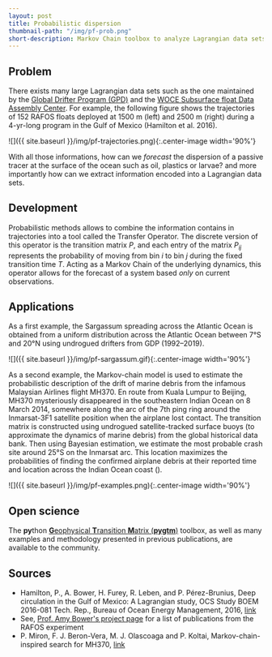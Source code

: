 ```yaml
---
layout: post
title: Probabilistic dispersion
thumbnail-path: "/img/pf-prob.png"
short-description: Markov Chain toolbox to analyze Lagrangian data sets of surface drifters and subsurface floats.
---
```


## Problem
There exists many large Lagrangian data sets such as the one maintained by the  [Global Drifter Program (GPD)](https://www.aoml.noaa.gov/phod/gdp) and the [WOCE Subsurface float Data Assembly Center](https://www.aoml.noaa.gov/phod/float_traj/data.php). For example, the following figure shows the trajectories of 152 RAFOS floats deployed at 1500 m (left) and 2500 m (right) during a 4-yr-long program in the Gulf of Mexico (Hamilton et al. 2016).

![]({{ site.baseurl }}/img/pf-trajectories.png){:.center-image width='90%'}

With all those informations, how can we *forecast* the dispersion of a passive tracer at the surface of the ocean such as oil, plastics or larvae? and more importantly how can we extract information encoded into a Lagrangian data sets.

## Development
Probabilistic methods allows to combine the information contains in trajectories into a tool called the Transfer Operator. The discrete version of this operator is the transition matrix *P*, and each entry of the matrix *P<sub>ij</sub>* represents the probability of moving from bin *i* to bin *j* during the fixed transition time *T*. Acting as a Markov Chain of the underlying dynamics, this operator allows for the forecast of a system based *only* on current observations.

## Applications

As a first example, the Sargassum spreading across the Atlantic Ocean is obtained from a uniform distribution across the Atlantic Ocean between 7°S and 20°N using undrogued drifters from GDP (1992–2019).

![]({{ site.baseurl }}/img/pf-sargassum.gif){:.center-image width='90%'}

As a second example, the Markov-chain model is used to estimate the probabilistic description of the drift of marine debris from the infamous Malaysian Airlines flight MH370. En route from Kuala Lumpur to Beijing, MH370 mysteriously disappeared in the southeastern Indian Ocean on 8 March 2014, somewhere along the arc of the 7th ping ring around the Inmarsat-3F1 satellite position when the airplane lost contact. The transition matrix is constructed using undrogued satellite-tracked surface buoys (to approximate the dynamics of marine debris) from the global historical data bank. Then using Bayesian estimation, we estimate the most probable crash site around 25°S on the Inmarsat arc. This location maximizes the probabilities of finding the confirmed airplane debris at their reported time and location across the Indian Ocean coast ().

![]({{ site.baseurl }}/img/pf-examples.png){:.center-image width='90%'}

## Open science
The **py**thon [**G**eophysical **T**ransition **M**atrix (**pygtm**)](https://github.com/philippemiron/pygtm) toolbox, as well as many examples and methodology presented in previous publications, are available to the community.

## Sources
- Hamilton, P., A. Bower, H. Furey, R. Leben, and P. Pérez-Brunius, Deep circulation in the Gulf of Mexico: A Lagrangian study, OCS Study BOEM 2016-081 Tech. Rep., Bureau of Ocean Energy Management, 2016, [link](https://permanent.fdlp.gov/gpo80279/5583%5b1%5d.pdf)
- See, [Prof. Amy Bower's project page](https://www2.whoi.edu/site/bower-lab/a-lagrangian-study-of-the-deep-circulation-in-the-gulf-of-mexico-2/) for a list of publications from the RAFOS experiment
- P. Miron, F. J. Beron-Vera, M. J. Olascoaga and P. Koltai, Markov-chain-inspired search for MH370, [link](https://doi.org/10.1063/1.5092132)
